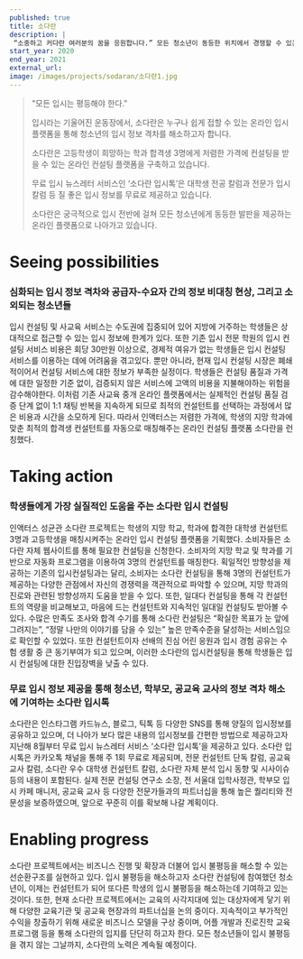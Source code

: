 ```yaml
---
published: true
title: 소다란
description: |
 “소중하고 커다란 여러분의 꿈을 응원합니다.” 모든 청소년이 동등한 위치에서 경쟁할 수 있는 발판을 제공하고자 합니다.
start_year: 2020
end_year: 2021
external_url:
image: /images/projects/sodaran/소다란1.jpg
---
```


>"모든 입시는 평등해야 한다." 
>
>입시라는 기울어진 운동장에서, 소다란은 누구나 쉽게 접할 수 있는 온라인 입시 플랫폼을 통해 청소년의 입시 정보 격차를 해소하고자 합니다.
>
>소다란은 고등학생이 희망하는 학과 합격생 3명에게 저렴한 가격에 컨설팅을 받을 수 있는 온라인 컨설팅 플랫폼을 구축하고 있습니다.
>
>무료 입시 뉴스레터 서비스인 ‘소다란 입시톡’은 대학생 전공 칼럼과 전문가 입시 칼럼 등 질 좋은 입시 정보를 무료로 제공하고 있습니다.
>
>소다란은 궁극적으로 입시 전반에 걸쳐 모든 청소년에게 동등한 발판을 제공하는 온라인 플랫폼으로 나아가고 있습니다.


# Seeing possibilities

### 심화되는 입시 정보 격차와 공급자-수요자 간의 정보 비대칭 현상, 그리고 소외되는 청소년들

입시 컨설팅 및 사교육 서비스는 수도권에 집중되어 있어 지방에 거주하는 학생들은 상대적으로 접근할 수 있는 입시 정보에 한계가 있다. 또한 기존 입시 전문 학원의 입시 컨설팅 서비스 비용은 회당 30만원 이상으로, 경제적 여유가 없는 학생들은 입시 컨설팅 서비스를 이용하는 데에 어려움을 겪고있다. 뿐만 아니라, 현재 입시 컨설팅 시장은 폐쇄적이어서 컨설팅 서비스에 대한 정보가 부족한 실정이다. 학생들은 컨설팅 품질과 가격에 대한 일정한 기준 없이, 검증되지 않은 서비스에 고액의 비용을 지불해야하는 위험을 감수해야한다. 이처럼 기존 사교육 중개 온라인 플랫폼에서는 실제적인 컨설팅 품질 검증 단계 없이 1:1 채팅 반복을 지속하게 되므로 최적의 컨설턴트를 선택하는 과정에서 많은 비용과 시간을 소모하게 된다. 따라서 인액터스는 저렴한 가격에, 학생의 지망 학과에 맞춘 최적의 합격생 컨설턴트를 자동으로 매칭해주는 온라인 컨설팅 플랫폼 소다란을 런칭했다.

# Taking action

### 학생들에게 가장 실질적인 도움을 주는 소다란 입시 컨설팅

인액터스 성균관 소다란 프로젝트는 학생의 지망 학교, 학과에 합격한 대학생 컨설턴트 3명과 고등학생을 매칭시켜주는 온라인 입시 컨설팅 플랫폼을 기획했다. 소비자들은 소다란 자체 웹사이트를 통해 필요한 컨설팅을 신청한다. 소비자의 지망 학교 및 학과를 기반으로 자동화 프로그램을 이용하여 3명의 컨설턴트를 매칭한다. 획일적인 방향성을 제공하는 기존의 입시컨설팅과는 달리, 소비자는 소다란 컨설팅을 통해 3명의 컨설턴트가 제공하는 다양한 관점에서 자신의 경쟁력을 객관적으로 파악할 수 있으며, 지망 학과의 진로와 관련된 방향성까지 도움을 받을 수 있다. 또한, 일대다 컨설팅을 통해 각 컨설턴트의 역량을 비교해보고, 마음에 드는 컨설턴트와 지속적인 일대일 컨설팅도 받아볼 수 있다. 수많은 만족도 조사와 합격 수기를 통해 소다란 컨설팅은 “확실한 목표가 눈 앞에 그려지는”, “정말 나만의 이야기를 담을 수 있는” 높은 만족수준을 달성하는 서비스임으로 확인할 수 있었다. 또한 컨설턴트이자 선배의 진심 어린 응원과 입시 경험 공유는 수험 생활 중 큰 동기부여가 되고 있으며, 이러한 소다란의 입시컨설팅을 통해 학생들은 입시 컨설팅에 대한 진입장벽을 낮출 수 있다.

### 무료 입시 정보 제공을 통해 청소년, 학부모, 공교육 교사의 정보 격차 해소에 기여하는 소다란 입시톡

소다란은 인스타그램 카드뉴스, 블로그, 틱톡 등 다양한 SNS를 통해 양질의 입시정보를 공유하고 있으며, 더 나아가 보다 많은 내용의 입시정보를 간편한 방법으로 제공하고자 지난해 8월부터 무료 입시 뉴스레터 서비스 ‘소다란 입시톡’을 제공하고 있다. 소다란 입시톡은 카카오톡 채널을 통해 주 1회 무료로 제공되며, 전문 컨설턴트 단독 칼럼, 공교육 교사 칼럼, 소다란 우수 대학생 컨설턴트 칼럼, 소다란 자체 분석 입시 동향 및 시사이슈 등의 내용이 포함된다. 실제 전문 컨설팅 연구소 소장, 전 서울대 입학사정관, 학부모 입시 카페 매니저, 공교육 교사 등 다양한 전문가들과의 파트너십을 통해 높은 퀄리티와 전문성을 보증하였으며, 앞으로 꾸준히 이를 확보해 나갈 계획이다.

# Enabling progress

소다란 프로젝트에서는 비즈니스 진행 및 확장과 더불어 입시 불평등을 해소할 수 있는 선순환구조를 실현하고 있다. 입시 불평등을 해소하고자 소다란 컨설팅에 참여했던 청소년이, 이제는 컨설턴트가 되어 또다른 학생의 입시 불평등을 해소하는데 기여하고 있는 것이다. 또한, 현재 소다란 프로젝트에서는 교육의 사각지대에 있는 대상자에게 닿기 위해 다양한 교육기관 및 공교육 현장과의 파트너십을 논의 중이다. 지속적이고 부가적인 수익을 창출하기 위해 새로운 비즈니스 모델을 구상 중이며, 어플 개발과 진로진학 교육 프로그램 등을 통해 소다란의 입지를 단단히 하고자 한다. 모든 청소년들이 입시 불평등을 겪지 않는 그날까지, 소다란의 노력은 계속될 예정이다.
